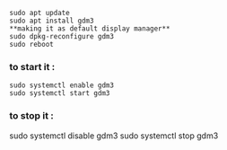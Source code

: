 ```
sudo apt update
sudo apt install gdm3
**making it as default display manager**
sudo dpkg-reconfigure gdm3
sudo reboot 
```

### to start it :
```
sudo systemctl enable gdm3
sudo systemctl start gdm3
```

### to stop it :
sudo systemctl disable gdm3
sudo systemctl stop gdm3
